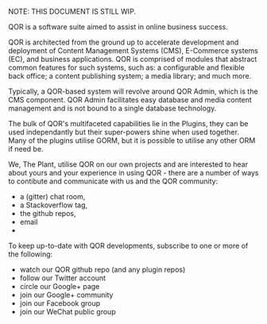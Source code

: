 NOTE: THIS DOCUMENT IS STILL WIP.

QOR is a software suite aimed to assist in online business success.

QOR is architected from the ground up to accelerate development and deployment of Content Management Systems (CMS), E-Commerce systems (EC), and business applications. QOR is comprised of modules that abstract common features for such systems, such as: a configurable and flexible back office; a content publishing system; a media library; and much more.

Typically, a QOR-based system will revolve around QOR Admin, which is the CMS component. QOR Admin facilitates easy database and media content management and is not bound to a single database technology.

The bulk of QOR's multifaceted capabilities lie in the Plugins, they can be used independantly but their super-powers shine when used together. Many of the plugins utilise GORM, but it is possible to utilise any other ORM if need be.

We, The Plant, utilise QOR on our own projects and are interested to hear about yours and your experience in using QOR - there are a number of ways to contibute and communicate with us and the QOR community:
* a (gitter) chat room,
* a Stackoverflow tag,
* the github repos,
* email
* 

To keep up-to-date with QOR developments, subscribe to one or more of the following:
- watch our QOR github repo (and any plugin repos)
- follow our Twitter account
- circle our Google+ page
- join our Google+ community
- join our Facebook group
- join our WeChat public group